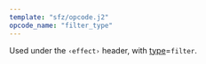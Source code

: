 ```yaml
---
template: "sfz/opcode.j2"
opcode_name: "filter_type"
---
```

Used under the `‹effect›` header, with [type]=`filter`.


[type]: type.md#filter
